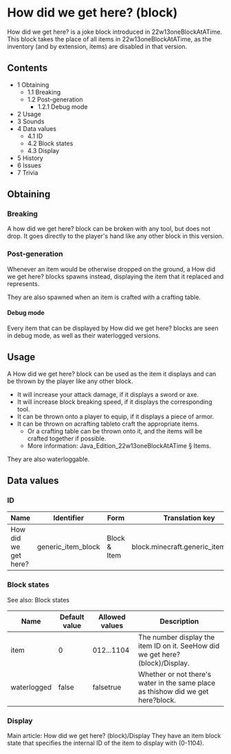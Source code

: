 # How did we get here? (block)
How did we get here? is a joke block introduced in 22w13oneBlockAtATime. This block takes the place of all items in 22w13oneBlockAtATime, as the inventory (and by extension, items) are disabled in that version.

## Contents
- 1 Obtaining
	- 1.1 Breaking
	- 1.2 Post-generation
		- 1.2.1 Debug mode
- 2 Usage
- 3 Sounds
- 4 Data values
	- 4.1 ID
	- 4.2 Block states
	- 4.3 Display
- 5 History
- 6 Issues
- 7 Trivia

## Obtaining
### Breaking
A how did we get here? block can be broken with any tool, but does not drop. It goes directly to the player's hand like any other block in this version.

### Post-generation
Whenever an item would be otherwise dropped on the ground, a How did we get here? blocks spawns instead, displaying the item that it replaced and represents.

They are also spawned when an item is crafted with a crafting table.

#### Debug mode
Every item that can be displayed by How did we get here? blocks are seen in debug mode, as well as their waterlogged versions.

## Usage
A How did we get here? block can be used as the item it displays and can be thrown by the player like any other block. 

- It will increase your attack damage, if it displays a sword or axe.
- It will increase block breaking speed, if it displays the corresponding tool.
- It can be thrown onto a player to equip, if it displays a piece of armor.
- It can be thrown on acrafting tableto craft the appropriate items.
	- Or a crafting table can be thrown onto it, and the items will be crafted together if possible.
	- More information: Java_Edition_22w13oneBlockAtATime § Items.

They are also waterloggable.

## Data values
### ID
| Name                 | Identifier         | Form         | Translation key                    |
|----------------------|--------------------|--------------|------------------------------------|
| How did we get here? | generic_item_block | Block & Item | block.minecraft.generic_item_block |

### Block states
See also: Block states

| Name        | Default value | Allowed values | Description                                                                      |
|-------------|---------------|----------------|----------------------------------------------------------------------------------|
| item        | 0             | 012...1104     | The number display the item ID on it. SeeHow did we get here? (block)/Display.   |
| waterlogged | false         | falsetrue      | Whether or not there's water in the same place as thishow did we get here?block. |

### Display
Main article: How did we get here? (block)/Display
They have an item block state that specifies the internal ID of the item to display with (0-1104).


